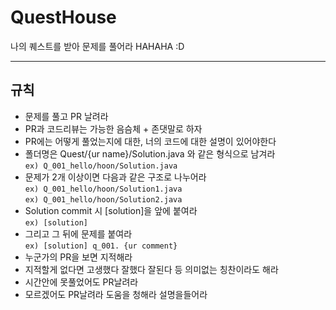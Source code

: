 # QuestHouse
나의 퀘스트를 받아 문제를 풀어라 HAHAHA :D


---
## 규칙
- 문제를 풀고 PR 날려라
- PR과 코드리뷰는 가능한 음슴체 + 존댓말로 하자
- PR에는 어떻게 풀었는지에 대한, 너의 코드에 대한 설명이 있어야한다
- 폴더명은 Quest/{ur name}/Solution.java 와 같은 형식으로 남겨라 </br>
	`ex) Q_001_hello/hoon/Solution.java`
- 문제가 2개 이상이면 다음과 같은 구조로 나누어라 </br>
	`ex) Q_001_hello/hoon/Solution1.java` </br>
 	`ex) Q_001_hello/hoon/Solution2.java` </br>
- Solution commit 시 [solution]을 앞에 붙여라 </br>
  	`ex) [solution]`
- 그리고 그 뒤에 문제를 붙여라 </br>
	`ex) [solution] q_001. {ur comment}`
- 누군가의 PR을 보면 지적해라
- 지적할게 없다면 고생했다 잘했다 잘된다 등 의미없는 칭찬이라도 해라
- 시간안에 못풀었어도 PR날려라
- 모르겠어도 PR날려라 도움을 청해라 설명을들어라



